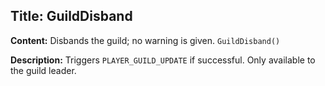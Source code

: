 ## Title: GuildDisband

**Content:**
Disbands the guild; no warning is given.
`GuildDisband()`

**Description:**
Triggers `PLAYER_GUILD_UPDATE` if successful.
Only available to the guild leader.
